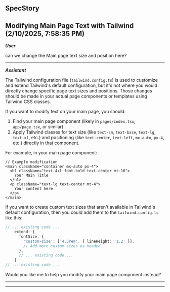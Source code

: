 ## SpecStory

## Modifying Main Page Text with Tailwind (2/10/2025, 7:58:35 PM)

_**User**_

can we change the Main page text size and position here?

---

_**Assistant**_

The Tailwind configuration file (`tailwind.config.ts`) is used to customize and extend Tailwind's default configuration, but it's not where you would directly change specific page text sizes and positions. Those changes should be made in your actual page components or templates using Tailwind CSS classes.

If you want to modify text on your main page, you should:

1. Find your main page component (likely in `pages/index.tsx`, `app/page.tsx`, or similar)
2. Apply Tailwind classes for text size (like `text-sm`, `text-base`, `text-lg`, `text-xl`, etc.) and positioning (like `text-center`, `text-left`, `mx-auto`, `px-4`, etc.) directly in that component.

For example, in your main page component:

```tsx:app/page.tsx
// Example modification
<main className="container mx-auto px-4">
  <h1 className="text-4xl font-bold text-center mt-10">
    Your Main Title
  </h1>
  <p className="text-lg text-center mt-4">
    Your content here
  </p>
</main>
```

If you want to create custom text sizes that aren't available in Tailwind's default configuration, then you could add them to the `tailwind.config.ts` like this:

```typescript:tailwind.config.ts
// ... existing code ...
    extend: {
      fontSize: {
        'custom-size': ['4.5rem', { lineHeight: '1.2' }],
        // Add more custom sizes as needed
      },
      // ... existing code ...
    }
// ... existing code ...
```

Would you like me to help you modify your main page component instead?

---



---

